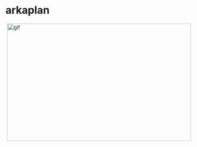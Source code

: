 # arkaplan
<p><img align="right"alt="gif" src="https://user-images.githubusercontent.com/108582380/184547001-a5f30f24-a77b-4345-8a29-5d90563b6ea8.gif" width="500" height="320"/></p>
